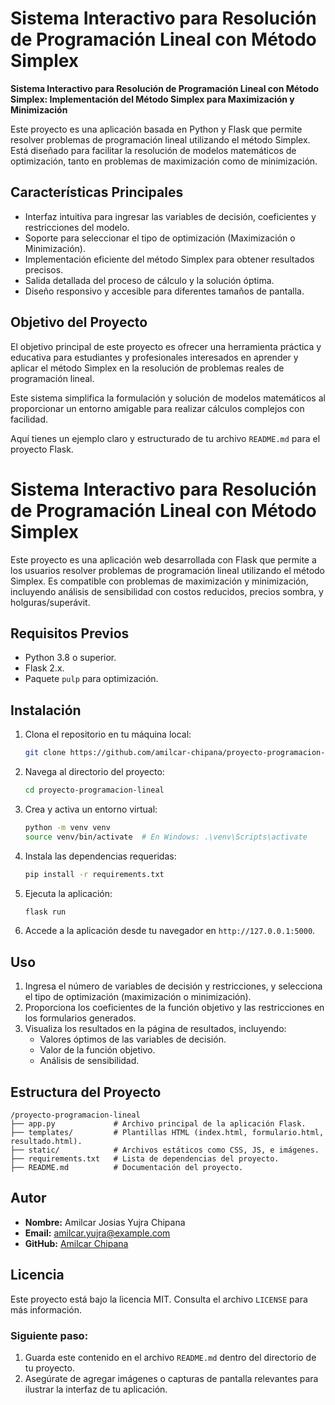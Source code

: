 # **Sistema Interactivo para Resolución de Programación Lineal con Método Simplex**

**Sistema Interactivo para Resolución de Programación Lineal con Método Simplex: Implementación del Método Simplex para Maximización y Minimización**

Este proyecto es una aplicación basada en Python y Flask que permite resolver problemas de programación lineal utilizando el método Simplex. Está diseñado para facilitar la resolución de modelos matemáticos de optimización, tanto en problemas de maximización como de minimización.

## **Características Principales**
- Interfaz intuitiva para ingresar las variables de decisión, coeficientes y restricciones del modelo.
- Soporte para seleccionar el tipo de optimización (Maximización o Minimización).
- Implementación eficiente del método Simplex para obtener resultados precisos.
- Salida detallada del proceso de cálculo y la solución óptima.
- Diseño responsivo y accesible para diferentes tamaños de pantalla.

## **Objetivo del Proyecto**
El objetivo principal de este proyecto es ofrecer una herramienta práctica y educativa para estudiantes y profesionales interesados en aprender y aplicar el método Simplex en la resolución de problemas reales de programación lineal. 

Este sistema simplifica la formulación y solución de modelos matemáticos al proporcionar un entorno amigable para realizar cálculos complejos con facilidad.

Aquí tienes un ejemplo claro y estructurado de tu archivo `README.md` para el proyecto Flask. 

# Sistema Interactivo para Resolución de Programación Lineal con Método Simplex

Este proyecto es una aplicación web desarrollada con Flask que permite a los usuarios resolver problemas de programación lineal utilizando el método Simplex. Es compatible con problemas de maximización y minimización, incluyendo análisis de sensibilidad con costos reducidos, precios sombra, y holguras/superávit.

## Requisitos Previos

- Python 3.8 o superior.
- Flask 2.x.
- Paquete `pulp` para optimización.

## Instalación

1. Clona el repositorio en tu máquina local:
   ```bash
   git clone https://github.com/amilcar-chipana/proyecto-programacion-lineal.git
   ```

2. Navega al directorio del proyecto:
   ```bash
   cd proyecto-programacion-lineal
   ```

3. Crea y activa un entorno virtual:
   ```bash
   python -m venv venv
   source venv/bin/activate  # En Windows: .\venv\Scripts\activate
   ```

4. Instala las dependencias requeridas:
   ```bash
   pip install -r requirements.txt
   ```

5. Ejecuta la aplicación:
   ```bash
   flask run
   ```

6. Accede a la aplicación desde tu navegador en `http://127.0.0.1:5000`.

## Uso

1. Ingresa el número de variables de decisión y restricciones, y selecciona el tipo de optimización (maximización o minimización).
2. Proporciona los coeficientes de la función objetivo y las restricciones en los formularios generados.
3. Visualiza los resultados en la página de resultados, incluyendo:
   - Valores óptimos de las variables de decisión.
   - Valor de la función objetivo.
   - Análisis de sensibilidad.

## Estructura del Proyecto

```
/proyecto-programacion-lineal
├── app.py             # Archivo principal de la aplicación Flask.
├── templates/         # Plantillas HTML (index.html, formulario.html, resultado.html).
├── static/            # Archivos estáticos como CSS, JS, e imágenes.
├── requirements.txt   # Lista de dependencias del proyecto.
├── README.md          # Documentación del proyecto.
```

## Autor

- **Nombre:** Amilcar Josias Yujra Chipana
- **Email:** amilcar.yujra@example.com
- **GitHub:** [Amilcar Chipana](https://github.com/amilcar-chipana)

## Licencia

Este proyecto está bajo la licencia MIT. Consulta el archivo `LICENSE` para más información.

### Siguiente paso:
1. Guarda este contenido en el archivo `README.md` dentro del directorio de tu proyecto.
2. Asegúrate de agregar imágenes o capturas de pantalla relevantes para ilustrar la interfaz de tu aplicación.
